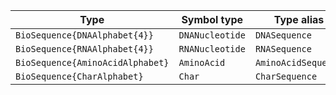 | Type                               | Symbol type      | Type alias          |
| - | - | - |
| `BioSequence{DNAAlphabet{4}}`      | `DNANucleotide`  | `DNASequence`       |
| `BioSequence{RNAAlphabet{4}}`      | `RNANucleotide`  | `RNASequence`       |
| `BioSequence{AminoAcidAlphabet}`   | `AminoAcid`      | `AminoAcidSequence` |
| `BioSequence{CharAlphabet}`        | `Char`           | `CharSequence`      |